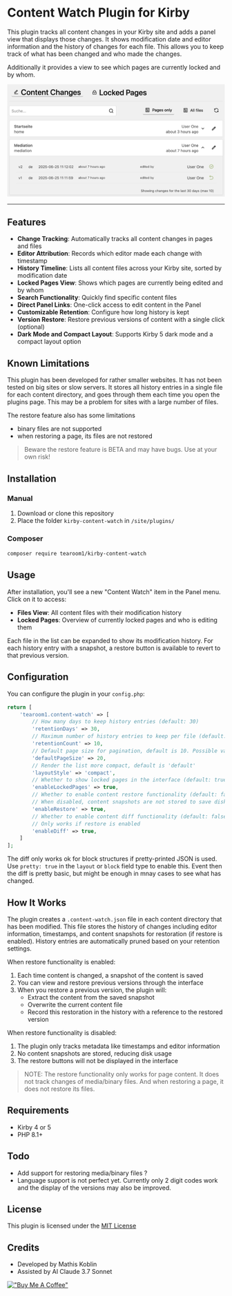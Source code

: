 # Content Watch Plugin for Kirby

This plugin tracks all content changes in your Kirby site and adds a panel view that displays those changes.
It shows modification date and editor information and the history of changes for each file.
This allows you to keep track of what has been changed and who made the changes.

Additionally it provides a view to see which pages are currently locked and by whom.

[![Screenshot](screenshot.jpg)](https://github.com/tearoom1/kirby-content-watch)

***

## Features

- **Change Tracking**: Automatically tracks all content changes in pages and files
- **Editor Attribution**: Records which editor made each change with timestamp
- **History Timeline**: Lists all content files across your Kirby site, sorted by modification date
- **Locked Pages View**: Shows which pages are currently being edited and by whom
- **Search Functionality**: Quickly find specific content files
- **Direct Panel Links**: One-click access to edit content in the Panel
- **Customizable Retention**: Configure how long history is kept
- **Version Restore**: Restore previous versions of content with a single click (optional)
- **Dark Mode and Compact Layout**: Supports Kirby 5 dark mode and a compact layout option

## Known Limitations

This plugin has been developed for rather smaller websites. It has not been tested on big sites or slow servers.
It stores all history entries in a single file for each content directory, and goes through them each time you open the plugins page.
This may be a problem for sites with a large number of files.

The restore feature also has some limitations
- binary files are not supported
- when restoring a page, its files are not restored

> Beware the restore feature is BETA and may have bugs. Use at your own risk!

## Installation

### Manual

1. Download or clone this repository
2. Place the folder `kirby-content-watch` in `/site/plugins/`

### Composer

```bash
composer require tearoom1/kirby-content-watch
```

## Usage

After installation, you'll see a new "Content Watch" item in the Panel menu. Click on it to access:

- **Files View**: All content files with their modification history
- **Locked Pages**: Overview of currently locked pages and who is editing them

Each file in the list can be expanded to show its modification history. For each history entry with a snapshot, a restore button is available to revert to that previous version.

## Configuration

You can configure the plugin in your `config.php`:

```php
return [
    'tearoom1.content-watch' => [
        // How many days to keep history entries (default: 30)
        'retentionDays' => 30,
        // Maximum number of history entries to keep per file (default: 10)
        'retentionCount' => 10,
        // Default page size for pagination, default is 10. Possible values: 10, 20, 50
        'defaultPageSize' => 20,
        // Render the list more compact, default is 'default'
        'layoutStyle' => 'compact',
        // Whether to show locked pages in the interface (default: true)
        'enableLockedPages' => true,
        // Whether to enable content restore functionality (default: false)
        // When disabled, content snapshots are not stored to save disk space
        'enableRestore' => true,
        // Whether to enable content diff functionality (default: false)
        // Only works if restore is enabled
        'enableDiff' => true,
    ]
];
```

The diff only works ok for block structures if pretty-printed JSON is used.
Use `pretty: true` in the `layout` or `block` field type to enable this.
Event then the diff is pretty basic, but might be enough in mnay cases
to see what has changed.

## How It Works

The plugin creates a `.content-watch.json` file in each content directory that has been modified. This file stores the history of changes including editor information, timestamps, and content snapshots for restoration (if restore is enabled).
History entries are automatically pruned based on your retention settings.

When restore functionality is enabled:
1. Each time content is changed, a snapshot of the content is saved
2. You can view and restore previous versions through the interface
3. When you restore a previous version, the plugin will:
   - Extract the content from the saved snapshot
   - Overwrite the current content file
   - Record this restoration in the history with a reference to the restored version

When restore functionality is disabled:
1. The plugin only tracks metadata like timestamps and editor information
2. No content snapshots are stored, reducing disk usage
3. The restore buttons will not be displayed in the interface

> NOTE: The restore functionality only works for page content.
> It does not track changes of media/binary files.
> And when restoring a page, it does not restore its files.


## Requirements

- Kirby 4 or 5
- PHP 8.1+

## Todo

- Add support for restoring media/binary files ?
- Language support is not perfect yet. Currently only 2 digit codes work and the display of the versions may also be improved.

## License

This plugin is licensed under the [MIT License](LICENSE)

## Credits

- Developed by Mathis Koblin
- Assisted by AI Claude 3.7 Sonnet

[!["Buy Me A Coffee"](https://www.buymeacoffee.com/assets/img/custom_images/orange_img.png)](https://coff.ee/tearoom1)
